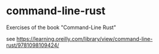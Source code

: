 # command-line-rust
Exercises of the book "Command-Line Rust"

see https://learning.oreilly.com/library/view/command-line-rust/9781098109424/
